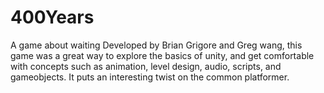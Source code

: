 # 400Years
A game about waiting
Developed by Brian Grigore and Greg wang, this game was a great way to explore the basics of unity, and get comfortable with concepts such as animation, level design, audio, scripts, and gameobjects. It puts an interesting twist on the common platformer.
